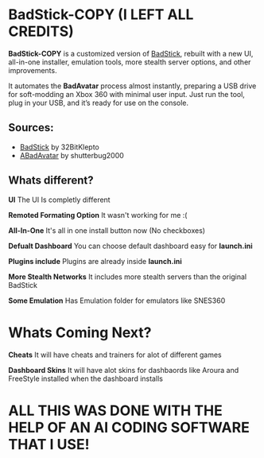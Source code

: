 # BadStick-COPY (I LEFT ALL CREDITS)

**BadStick-COPY** is a customized version of [BadStick](https://github.com/32BitKlepto/BadStick), rebuilt with a new UI, all-in-one installer, emulation tools, more stealth server options, and other improvements.

It automates the **BadAvatar** process almost instantly, preparing a USB drive for soft-modding an Xbox 360 with minimal user input. Just run the tool, plug in your USB, and it’s ready for use on the console.

## Sources:

* [BadStick](https://github.com/32BitKlepto/BadStick) by 32BitKlepto
* [ABadAvatar](https://github.com/shutterbug2000/ABadAvatar) by shutterbug2000

## Whats different?

**UI** The UI Is completly different

**Remoted Formating Option** It wasn't working for me :(

**All-In-One** It's all in one install button now (No checkboxes)

**Defualt Dashboard** You can choose default dashboard easy for **launch.ini**

**Plugins include** Plugins are already inside  **launch.ini**

**More Stealth Networks** It includes more stealth servers than the original BadStick

**Some Emulation**  Has Emulation folder for emulators like SNES360

# Whats Coming Next?

**Cheats** It will have cheats and trainers for alot of different games

**Dashboard Skins** It will have alot skins for dashbaords like Aroura and FreeStyle installed when the dashboard installs

# ALL THIS WAS DONE WITH THE HELP OF AN AI CODING SOFTWARE THAT I USE!
